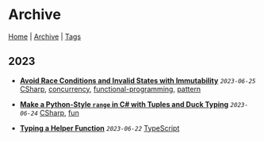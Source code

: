 # Archive

[Home](../README.md) | [Archive](./archive.md) | [Tags](./tags.md)

## 2023
- __[Avoid Race Conditions and Invalid States with Immutability](../src/2023/6/25/avoid_race_condition_with_immutability/README.md)__
  _`2023-06-25`_
  [CSharp](./tags.md#CSharp), [concurrency](./tags.md#concurrency), [functional-programming](./tags.md#functional-programming), [pattern](./tags.md#pattern)

- __[Make a Python-Style `range` in C# with Tuples and Duck Typing](../src/2023/6/24/python_style_range/README.md)__
  _`2023-06-24`_
  [CSharp](./tags.md#CSharp), [fun](./tags.md#fun)

- __[Typing a Helper Function](../src/2023/6/22/typing_a_helper_function/README.md)__
  _`2023-06-22`_
  [TypeScript](./tags.md#TypeScript)

